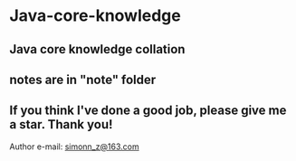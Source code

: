 # Java-core-knowledge
## Java core knowledge collation
## notes are in "note" folder
## If you think I've done a good job, please give me a star. Thank you!
Author e-mail: simonn_z@163.com
